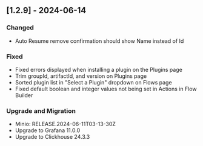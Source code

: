 ## [1.2.9] - 2024-06-14

### Changed
- Auto Resume remove confirmation should show Name instead of Id 

### Fixed
- Fixed errors displayed when installing a plugin on the Plugins page
- Trim groupId, artifactId, and version on Plugins page
- Sorted plugin list in "Select a Plugin" dropdown on Flows page 
- Fixed default boolean and integer values not being set in Actions in Flow Builder 

### Upgrade and Migration
- Minio: RELEASE.2024-06-11T03-13-30Z 
- Upgrade to Grafana 11.0.0
- Upgrade to Clickhouse 24.3.3

